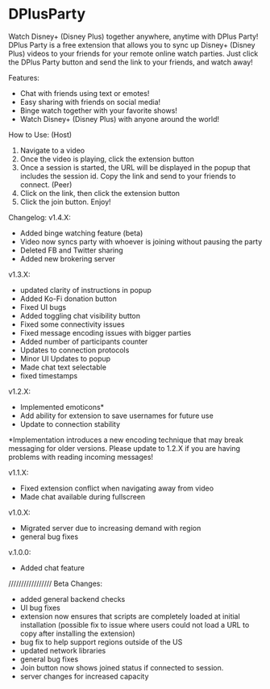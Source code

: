 # DPlusParty

Watch Disney+ (Disney Plus) together anywhere, anytime with DPlus Party!
DPlus Party is a free extension that allows you to sync up Disney+ (Disney Plus) videos to your friends for your remote online watch parties. Just click the DPlus Party button and send the link to your friends, and watch away!

Features:
- Chat with friends using text or emotes!
- Easy sharing with friends on social media!
- Binge watch together with your favorite shows!
- Watch Disney+ (Disney Plus) with anyone around the world!

[1]: https://github.com/Yuehin/DPlusParty/blob/master/dplus_marquee2.jpg
[2]: https://github.com/Yuehin/DPlusParty/blob/master/dplus_marquee3.jpg
[3]: https://github.com/Yuehin/DPlusParty/blob/master/dplus_promo1.jpg
[4]: https://github.com/Yuehin/DPlusParty/blob/master/dplus_promo2.jpg

How to Use:
(Host)
1) Navigate to a video
2) Once the video is playing, click the extension button
3) Once a session is started, the URL will be displayed in the popup that includes the session id. Copy the link and send to your friends to connect.
(Peer)
4) Click on the link, then click the extension button
5) Click the join button.  Enjoy!

Changelog:
v1.4.X:
- Added binge watching feature (beta)
- Video now syncs party with whoever is joining without pausing the party
- Deleted FB and Twitter sharing
- Added new brokering server

v1.3.X:
- updated clarity of instructions in popup
- Added Ko-Fi donation button
- Fixed UI bugs
- Added toggling chat visibility button
- Fixed some connectivity issues
- Fixed message encoding issues with bigger parties
- Added number of participants counter
- Updates to connection protocols
- Minor UI Updates to popup
- Made chat text selectable
- fixed timestamps

v1.2.X:
- Implemented emoticons*
- Add ability for extension to save usernames for future use
- Update to connection stability

*Implementation introduces a new encoding technique that may break messaging for older versions. Please update to 1.2.X if you are having problems with reading incoming messages!

v1.1.X:
- Fixed extension conflict when navigating away from video
- Made chat available during fullscreen

v1.0.X:
- Migrated server due to increasing demand with region
- general bug fixes

v.1.0.0:
- Added chat feature

/////////////////
Beta Changes:
- added general backend checks
- UI bug fixes
- extension now ensures that scripts are completely loaded at initial installation (possible fix to issue where users could not load a URL to copy after installing the extension)
- bug fix to help support regions outside of the US
- updated network libraries
- general bug fixes
- Join button now shows joined status if connected to session.
- server changes for increased capacity
